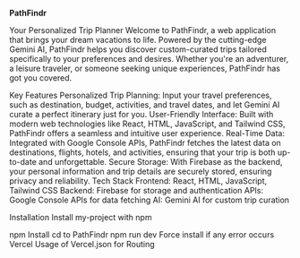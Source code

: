 **PathFindr**



Your Personalized Trip Planner Welcome to PathFindr, a web application that brings your dream vacations to life. Powered by the cutting-edge Gemini AI, PathFindr helps you discover custom-curated trips tailored specifically to your preferences and desires. Whether you're an adventurer, a leisure traveler, or someone seeking unique experiences, PathFindr has got you covered.

Key Features Personalized Trip Planning: Input your travel preferences, such as destination, budget, activities, and travel dates, and let Gemini AI curate a perfect itinerary just for you. User-Friendly Interface: Built with modern web technologies like React, HTML, JavaScript, and Tailwind CSS, PathFindr offers a seamless and intuitive user experience. Real-Time Data: Integrated with Google Console APIs, PathFindr fetches the latest data on destinations, flights, hotels, and activities, ensuring that your trip is both up-to-date and unforgettable. Secure Storage: With Firebase as the backend, your personal information and trip details are securely stored, ensuring privacy and reliability. Tech Stack Frontend: React, HTML, JavaScript, Tailwind CSS Backend: Firebase for storage and authentication APIs: Google Console APIs for data fetching AI: Gemini AI for custom trip curation

Installation
Install my-project with npm

  npm Install
  cd to PathFindr
  npm run dev 
  Force install if any error occurs
Vercel
Usage of Vercel.json for Routing
